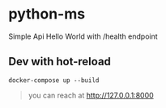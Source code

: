 # python-ms

Simple Api Hello World with /health endpoint

 
 
 

## Dev with hot-reload
```
docker-compose up --build
```
> you can reach at http://127.0.0.1:8000




